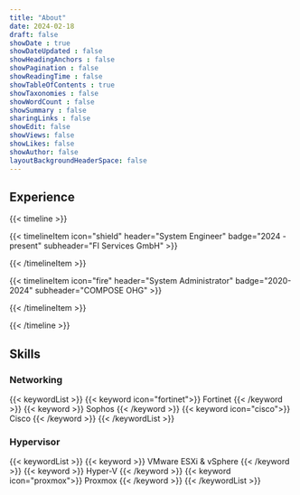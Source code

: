 ```yaml
---
title: "About"
date: 2024-02-18
draft: false
showDate : true
showDateUpdated : false
showHeadingAnchors : false
showPagination : false
showReadingTime : false
showTableOfContents : true
showTaxonomies : false 
showWordCount : false
showSummary : false
sharingLinks : false
showEdit: false
showViews: false
showLikes: false
showAuthor: false
layoutBackgroundHeaderSpace: false
---
```




## Experience
{{< timeline >}}

{{< timelineItem icon="shield" header="System Engineer" badge="2024 - present" subheader="FI Services GmbH" >}}

{{< /timelineItem >}}

{{< timelineItem icon="fire" header="System Administrator" badge="2020-2024" subheader="COMPOSE OHG" >}}

{{< /timelineItem >}}

{{< /timeline >}}

## Skills

### Networking
{{< keywordList >}}
{{< keyword icon="fortinet">}} Fortinet {{< /keyword >}} {{< keyword >}} Sophos {{< /keyword >}} {{< keyword icon="cisco">}} Cisco {{< /keyword >}}
{{< /keywordList >}}

### Hypervisor
{{< keywordList >}}
{{< keyword >}} VMware ESXi & vSphere {{< /keyword >}} {{< keyword >}} Hyper-V {{< /keyword >}} {{< keyword icon="proxmox">}} Proxmox {{< /keyword >}}
{{< /keywordList >}}